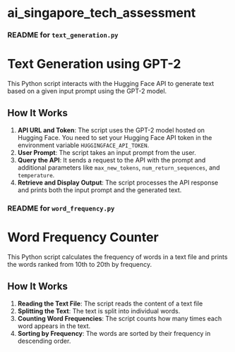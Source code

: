 # ai_singapore_tech_assessment

### README for `text_generation.py`


# Text Generation using GPT-2

This Python script interacts with the Hugging Face API to generate text based on a given input prompt using the GPT-2 model.

## How It Works

1. **API URL and Token**: The script uses the GPT-2 model hosted on Hugging Face. You need to set your Hugging Face API token in the environment variable `HUGGINGFACE_API_TOKEN`.
2. **User Prompt**: The script takes an input prompt from the user.
3. **Query the API**: It sends a request to the API with the prompt and additional parameters like `max_new_tokens`, `num_return_sequences`, and `temperature`.
4. **Retrieve and Display Output**: The script processes the API response and prints both the input prompt and the generated text.

### README for `word_frequency.py`
# Word Frequency Counter

This Python script calculates the frequency of words in a text file and prints the words ranked from 10th to 20th by frequency.

## How It Works

1. **Reading the Text File**: The script reads the content of a text file
2. **Splitting the Text**: The text is split into individual words.
3. **Counting Word Frequencies**: The script counts how many times each word appears in the text.
4. **Sorting by Frequency**: The words are sorted by their frequency in descending order.

